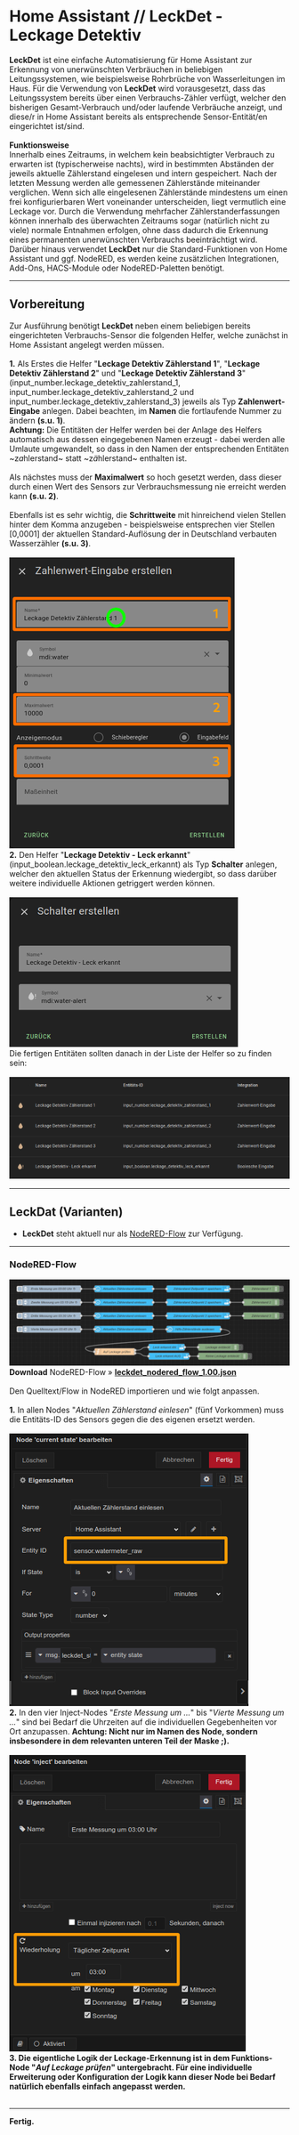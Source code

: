 <h1>Home Assistant // LeckDet - Leckage Detektiv</h1>

<b>LeckDet</b> ist eine einfache Automatisierung für Home Assistant zur Erkennung von unerwünschten Verbräuchen in beliebigen Leitungssystemen, wie beispielsweise Rohrbrüche von Wasserleitungen im Haus. Für die Verwendung von <b>LeckDet</b> wird vorausgesetzt, dass das Leitungssystem bereits über einen Verbrauchs-Zähler verfügt, welcher den bisherigen Gesamt-Verbrauch und/oder laufende Verbräuche anzeigt, und diese/r in Home Assistant bereits als entsprechende Sensor-Entität/en eingerichtet ist/sind.<br /><br />
<b>Funktionsweise</b><br />
Innerhalb eines Zeitraums, in welchem kein beabsichtigter Verbrauch zu erwarten ist (typischerweise nachts), wird in bestimmten Abständen der jeweils aktuelle Zählerstand eingelesen und intern gespeichert.
Nach der letzten Messung werden alle gemessenen Zählerstände miteinander verglichen. Wenn sich alle eingelesenen Zählerstände mindestens um einen frei konfigurierbaren Wert voneinander unterscheiden, liegt vermutlich eine Leckage vor.
Durch die Verwendung mehrfacher Zählerstanderfassungen können innerhalb des überwachten Zeitraums sogar (natürlich nicht zu viele) normale Entnahmen erfolgen, ohne dass dadurch die Erkennung eines permanenten unerwünschten Verbrauchs beeinträchtigt wird.<br />
Darüber hinaus verwendet <b>LeckDet</b> nur die Standard-Funktionen von Home Assistant und ggf. NodeRED, es werden keine zusätzlichen Integrationen, Add-Ons, HACS-Module oder NodeRED-Paletten benötigt.
<hr>
<h2>Vorbereitung</h2>
Zur Ausführung benötigt <b>LeckDet</b> neben einem beliebigen bereits eingerichteten Verbrauchs-Sensor die folgenden Helfer, welche zunächst in Home Assistant angelegt werden müssen.<br /><br />
<b>1.</b> Als Erstes die Helfer "<b>Leckage Detektiv Zählerstand 1</b>", "<b>Leckage Detektiv Zählerstand 2</b>" und "<b>Leckage Detektiv Zählerstand 3</b>" (input_number.leckage_detektiv_zahlerstand_1, input_number.leckage_detektiv_zahlerstand_2 und input_number.leckage_detektiv_zahlerstand_3) jeweils als Typ <b>Zahlenwert-Eingabe</b> anlegen.
Dabei beachten, im <b>Namen</b> die fortlaufende Nummer zu ändern <b>(s.u. 1)</b>.<br /><b>Achtung:</b> Die Entitäten der Helfer werden bei der Anlage des Helfers automatisch aus dessen eingegebenen Namen erzeugt - dabei werden alle Umlaute umgewandelt, so dass in den Namen der entsprechenden Entitäten ~z<i>a</i>hlerstand~ statt ~z<i>ä</i>hlerstand~ enthalten ist.<br />
<br />
Als nächstes muss der <b>Maximalwert</b> so hoch gesetzt werden, dass dieser durch einen Wert des Sensors zur Verbrauchsmessung nie erreicht werden kann <b>(s.u. 2)</b>.<br />
<br />
Ebenfalls ist es sehr wichtig, die <b>Schrittweite</b> mit hinreichend vielen Stellen hinter dem Komma anzugeben - beispielsweise entsprechen vier Stellen [0,0001] der aktuellen Standard-Auflösung der in Deutschland verbauten Wasserzähler <b>(s.u. 3)</b>.<br />
<br />
<img src="./img/leckdet_img_helper_1.png">
<br />
<b>2.</b> Den Helfer "<b>Leckage Detektiv - Leck erkannt</b>" (input_boolean.leckage_detektiv_leck_erkannt) als Typ <b>Schalter</b> anlegen, welcher den aktuellen Status der Erkennung wiedergibt, so dass darüber weitere individuelle Aktionen getriggert werden können.<br /><br />
<img src="./img/leckdet_img_helper_2.png">
<br />
Die fertigen Entitäten sollten danach in der Liste der Helfer so zu finden sein:<br />
<br />
<img src="./img/leckdet_img_helpers.png">
<hr>
<h2>LeckDat (Varianten)</h2><ul>
<li><b>LeckDet</b> steht aktuell nur als <a href="#nodered_flow">NodeRED-Flow</a> zur Verfügung.</li>
</ul>
<a id="nodered_flow"></a>
<hr>
<h3>NodeRED-Flow</h3>
<img src="./img/leckdet_img_nodered_flow.png">
<br />
<b>Download</b> NodeRED-Flow&nbsp;&raquo;&nbsp;<a href="https://github.com/migacode/home-assistant/blob/main/leckdet/code/leckdet_nodered_flow_1.00.json"><strong>leckdet_nodered_flow_1.00.json</strong></a><br />
<br />
Den Quelltext/Flow in NodeRED importieren und wie folgt anpassen.<br />
<br />
<b>1.</b> In allen Nodes "<i>Aktuellen Zählerstand einlesen</i>" (fünf Vorkommen) muss die Entitäts-ID des Sensors gegen die des eigenen ersetzt werden.<br />
<br />
<img src="./img/leckdet_img_changes_node_1.png">
<br />
<b>2.</b> In den vier Inject-Nodes "<i>Erste Messung um ...</i>" bis "<i>Vierte Messung um ...</i>" sind bei Bedarf die Uhrzeiten auf die individuellen Gegebenheiten vor Ort anzupassen. <b>Achtung:<b> Nicht nur im Namen des Node, sondern insbesondere in dem relevanten unteren Teil der Maske ;).<br />
<br />
<img src="./img/leckdet_img_changes_node_2.png">
<br />
<b>3.</b> Die eigentliche Logik der Leckage-Erkennung ist in dem Funktions-Node "<i>Auf Leckage prüfen</i>" untergebracht. Für eine individuelle Erweiterung oder Konfiguration der Logik kann dieser Node bei Bedarf natürlich ebenfalls einfach angepasst werden.<br />
<br />
<hr>
Fertig.<br />
<br />

